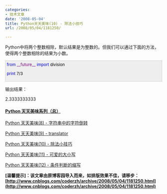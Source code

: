```yaml
---
categories:
- 技术文章
date: '2008-05-04'
title: Python天天美味(10) - 除法小技巧
url: /2008/05/04/1181250/

---
```



Python中将两个整数相除，默认结果是为整数的。但我们可以通过下面的方法，使得两个整数相除的结果为小数。

<div style="border: 1px solid #cccccc; padding: 4px 5px 4px 4px; background-color: #eeeeee; font-size: 13px; width: 98%;"><span style="color: #0000ff;">from</span><span style="color: #000000;">&nbsp;</span><span style="color: #800080;">__future__</span><span style="color: #000000;">&nbsp;</span><span style="color: #0000ff;">import</span><span style="color: #000000;">&nbsp;division



</span><span style="color: #0000ff;">print</span><span style="color: #000000;">&nbsp;</span><span style="color: #000000;">7</span><span style="color: #000000;">/</span><span style="color: #000000;">3</span></div>

输出结果：

2.3333333333

#### [Python  天天美味系列（总）](http://www.cnblogs.com/coderzh/archive/2008/07/08/pythoncookbook.html)

[Python    天天美味(8) - 字符串中的字符倒转](http://www.cnblogs.com/coderzh/archive/2008/05/03/1180584.html) 
  
[Python    天天美味(9) - translator](http://www.cnblogs.com/coderzh/archive/2008/05/03/1180705.html) &nbsp;
  
[Python    天天美味(10) - 除法小技巧](http://www.cnblogs.com/coderzh/archive/2008/05/04/1181250.html) &nbsp;
  
[Python    天天美味(11) - 可爱的大小写](http://www.cnblogs.com/coderzh/archive/2008/05/04/1181340.html) 

[Python    天天美味(12) - 条件判断的缩写](http://www.cnblogs.com/coderzh/archive/2008/05/04/1181416.html) 


**[温馨提示]：该文章由原博客园导入而来，如排版效果不佳，请移步：[http://www.cnblogs.com/coderzh/archive/2008/05/04/1181250.html](http://www.cnblogs.com/coderzh/archive/2008/05/04/1181250.html)**